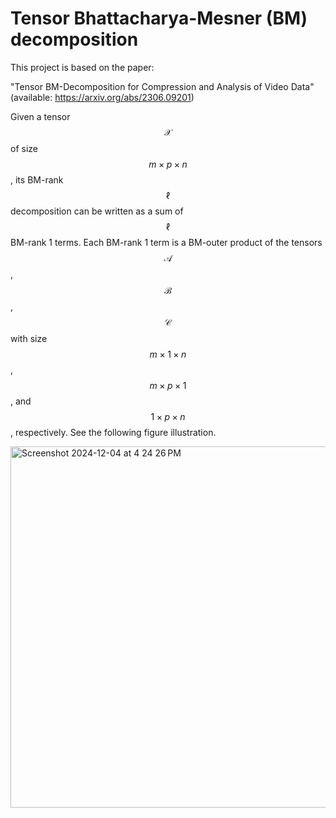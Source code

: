 # Tensor Bhattacharya-Mesner (BM) decomposition

This project is based on the paper:

"Tensor BM-Decomposition for Compression and Analysis of Video Data" (available: https://arxiv.org/abs/2306.09201)

Given a tensor $$\mathscr{X}$$ of size $$m\times p \times n$$, its BM-rank $$\ell$$ decomposition can be written as a sum of $$\ell$$ BM-rank 1 terms. Each BM-rank 1 term is a BM-outer product of the tensors $$\mathcal{A}$$, $$\mathcal{B}$$, $$\mathcal{C}$$ with size $$m\times 1 \times n$$, $$m \times p \times 1$$, and $$1 \times p \times n$$, respectively. See the following figure illustration.

<img width="578" alt="Screenshot 2024-12-04 at 4 24 26 PM" src="https://github.com/user-attachments/assets/2c16b701-796d-46b9-95d9-dc8f25291680">
